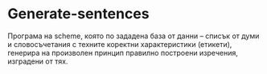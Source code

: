 # Generate-sentences
Програма на scheme, която по зададена база от данни – списък от думи и словосъчетания с техните коректни характеристики (етикети), генерира на произволен принцип правилно построени изречения, изградени от тях. 
